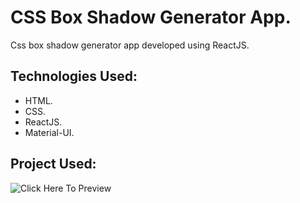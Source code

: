 # CSS Box Shadow Generator App.

Css box shadow generator app developed using ReactJS.

## Technologies Used:

* HTML.
* CSS.
* ReactJS.
* Material-UI.

## Project Used:

![Click Here To Preview](https://ali-tahir4024.github.io/css-box-shadow-generator-app/)

